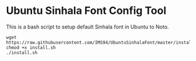 # Ubuntu Sinhala Font Config Tool

This is a bash script to setup default Sinhala font in Ubuntu to Noto.

```
wget https://raw.githubusercontent.com/IMS94/UbuntuSinhalaFont/master/install.sh
chmod +x install.sh
./install.sh
```